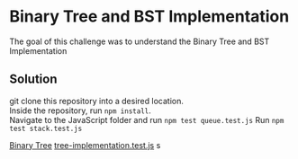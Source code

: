# Binary Tree and BST Implementation

The goal of this challenge was to understand the Binary Tree and BST Implementation

## Solution

git clone this repository into a desired location.\
Inside the repository, run `npm install`.\
Navigate to the JavaScript folder and run `npm test queue.test.js`
Run `npm test stack.test.js`

[Binary Tree](./../index.js)
[tree-implementation.test.js](./__test__/tree-implementation.test.js)
s
